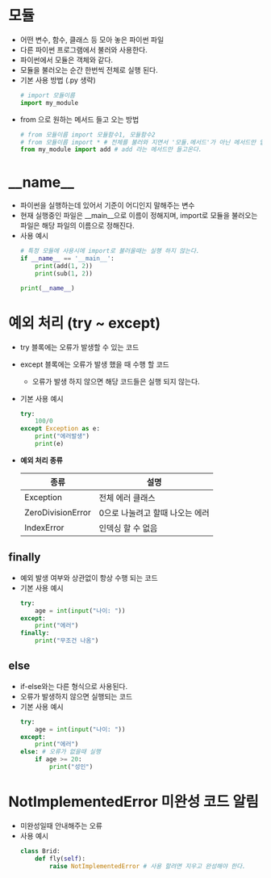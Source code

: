# **모듈**
- 어떤 변수, 함수, 클래스 등 모아 놓은 파이썬 파일
- 다른 파이썬 프로그램에서 불러와 사용한다.
- 파이썬에서 모듈은 객체와 같다.
- 모듈을 불러오는 순간 한번씩 전체로 실행 된다.
- 기본 사용 방법 (.py 생략)
    ```Python 3
    # import 모듈이름 
    import my_module
    ```
- from 으로 원하는 메서드 들고 오는 방법
    ```Python 3
    # from 모듈이름 import 모듈함수1, 모듈함수2
    # from 모듈이름 import * # 전체를 불러와 지면서 '모듈.메서드'가 아닌 메서드만 입력해도 된다.
    from my_module import add # add 라는 메서드만 들고온다.
    ```

# **\_\_name__**
- 파이썬을 실행하는데 있어서 기준이 어디인지 말해주는 변수
- 현재 실행중인 파일은 __main__으로 이름이 정해지며, import로 모듈을 불러오는 파일은 해당 파일의 이름으로 정해진다.
- 사용 예시
    ```Python 3
    # 특정 모듈에 사용시에 import로 불러올때는 실행 하지 않는다.
    if __name__ == '__main__':
        print(add(1, 2))
        print(sub(1, 2))
    
    print(__name__)
    ```


# **예외 처리 (try ~ except)**
- try 블록에는 오류가 발생할 수 있는 코드
- except 블록에는 오류가 발생 했을 때 수행 할 코드
  - 오류가 발생 하지 않으면 해당 코드들은 실행 되지 않는다.
- 기본 사용 예시
    ```Python 3
    try:
        100/0
    except Exception as e:
        print("에러발생")
        print(e)
    ```
- **예외 처리 종류**

    종류 | 설명
    ----|----
    Exception | 전체 에러 클래스
    ZeroDivisionError | 0으로 나눌려고 할때 나오는 에러
    IndexError | 인덱싱 할 수 없음

## **finally**
- 예외 발생 여부와 상관없이 항상 수행 되는 코드
- 기본 사용 예시
    ```Python 3
    try: 
        age = int(input("나이: "))
    except: 
        print("에러")
    finally:
        print("무조건 나옴")
    ```
## **else**
- if-else와는 다른 형식으로 사용된다.
- 오류가 발생하지 않으면 실행되는 코드
- 기본 사용 예시
    ```Python 3
    try: 
        age = int(input("나이: "))
    except: 
        print("에러")
    else: # 오류가 없을때 실행
        if age >= 20:
            print("성인")
    ```

# **NotImplementedError 미완성 코드 알림**
- 미완성일때 안내해주는 오류
- 사용 예시
    ```Python 3
    class Brid:
        def fly(self):
            raise NotImplementedError # 사용 할려면 지우고 완성해야 한다.
    ```